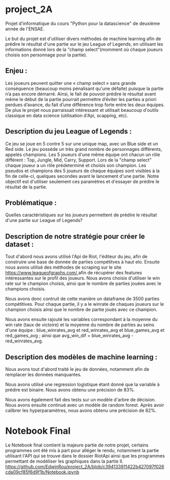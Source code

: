 # project_2A
Projet d'informatique du cours "Python pour la datascience" de deuxième année de l'ENSAE.

Le but du projet est d'utiliser divers méthodes de machine learning afin de prédire le résultat d'une partie sur le jeu League of Legends, en utilisant les informations donné lors de la "champ select"(momment où chaque joueurs choisis son personnage pour la partie).

## Enjeu :

Les joueurs peuvent quitter une « champ select » sans grande conséquence (beaucoup moins pénalisant qu'une défaite) puisque la partie n’a pas encore démarré. Ainsi, le fait de pouvoir prédire le résultat avant même le début de la partie pourrait permettre d’éviter les parties a priori perdues d’avance, du fait d’une différence trop forte entre les deux équipes.
De plus le projet nous parraissait intéressant et utilisait beaucoup d'outils classique en data science (utilisation d'Api, scapping, etc).

## Description du jeu League of Legends :

Ce jeu se joue en 5 contre 5 sur une unique map, avec un Blue side et un Red side. Le jeu possède un très grand nombre de personnages différents, appelés champions.
Les 5 joueurs d'une même équipe ont chacun un rôle différent : Top, Jungle, Mid, Carry, Support.
Lors de la "champ select" chaque joueur a un rôle prédeterminé et choisis son champion. Les pseudos et champions des 5 joueurs de chaque équipes sont visibles à la fin de celle-ci, quelques secondes avant le lancement d'une partie.
Notre objectif est d'utiliser seulement ces paramètres et d'essayer de prédire le résultat de la partie.

## Problématique :

Quelles caractéristiques sur les joueurs permettent de prédire le résultat d'une partie sur League of Legends?

## Description de notre stratégie pour créer le dataset :

Tout d'abord nous avons utilisé l'Api de Riot, l'éditeur du jeu, afin de construire une base de donnée de parties compétitves à haut elo.
Ensuite nous avons utilisé des méthodes de scraping sur le site [https://www.leagueofgraphs.com/ ](https://www.leagueofgraphs.com/fr/) afin de récupérer des features intéressantes sur le profil des joueurs.
Nous avons choisis d'utiliser le win rate sur le champion choisis, ainsi que le nombre de parties jouées avec le champions choisis.

Nous avons donc contruit de cette manière un dataframe de 3500 parties compétitives. Pour chaque partie, il y a le winrate de chaques joueurs sur le champion choisis ainsi que le nombre de partie joués avec ce champion.

Nous avons ensuite rajouté les variables correspondant à la moyenne du win rate (taux de victoire) et la moyenne du nombre de parties au seins d'une équipe : blue_winrates_avg et red_winrates_avg et blue_games_avg et red_games_avg ; ainsi que avg_win_dif = blue_winrates_avg - red_winrates_avg.


## Description des modèles de machine learning :

Nous avons tout d'abord traité le jeu de données, notamment afin de remplacer les données manquantes.

Nous avons utilisé une regression logistique étant donné que la variable à prédire est binaire. Nous avons obtenu une précision de 83%.

Nous avons également fait des tests sur un modèle d'arbre de décision.
Nous avons ensuite continué avec un modèle de random forest. Après avoir calibrer les hyperparamètres, nous avons obtenu une précision de 82%.



# Notebook Final

Le Notebook final contient la majeure partie de notre projet, certains programmes ont été mis à part pour alléger le rendu, notamment la partie utilisant l'API qui se trouve dans le dossier RiotApi ainsi que les programmes permettant de modéliser les graphiques dans la partie II.
https://github.com/EdwinRou/project_2A/blob/c394133911422b427097f026cda09cf85f6d9f1b/Notebook.ipynb
